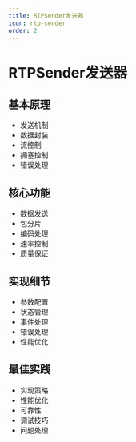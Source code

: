 ```yaml
---
title: RTPSender发送器
icon: rtp-sender
order: 2
---
```


# RTPSender发送器

## 基本原理
- 发送机制
- 数据封装
- 流控制
- 拥塞控制
- 错误处理

## 核心功能
- 数据发送
- 包分片
- 编码处理
- 速率控制
- 质量保证

## 实现细节
- 参数配置
- 状态管理
- 事件处理
- 错误处理
- 性能优化

## 最佳实践
- 实现策略
- 性能优化
- 可靠性
- 调试技巧
- 问题处理
